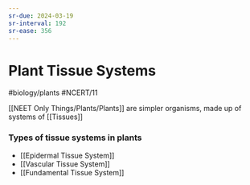 ```yaml
---
sr-due: 2024-03-19
sr-interval: 192
sr-ease: 356
---
```

# Plant Tissue Systems
#biology/plants #NCERT/11 

[[NEET Only Things/Plants/Plants]] are simpler organisms, made up of systems of [[Tissues]]

### Types of tissue systems in plants
- [[Epidermal Tissue System]]
- [[Vascular Tissue System]]
- [[Fundamental Tissue System]]